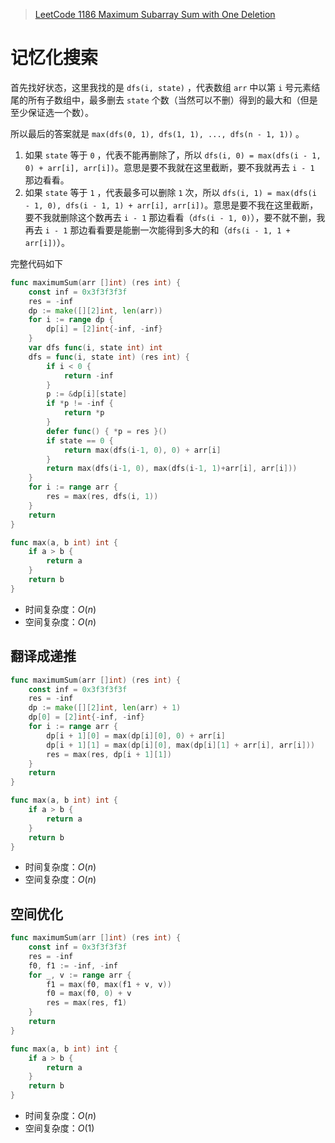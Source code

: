 > [LeetCode 1186 Maximum Subarray Sum with One Deletion](https://leetcode.cn/problems/maximum-subarray-sum-with-one-deletion)

# 记忆化搜索

首先找好状态，这里我找的是 `dfs(i, state)` ，代表数组 `arr` 中以第 `i` 号元素结尾的所有子数组中，最多删去 `state` 个数（当然可以不删）得到的最大和（但是至少保证选一个数）。

所以最后的答案就是 `max(dfs(0, 1), dfs(1, 1), ..., dfs(n - 1, 1))` 。

1. 如果 `state` 等于 `0` ，代表不能再删除了，所以 `dfs(i, 0) = max(dfs(i - 1, 0) + arr[i], arr[i])`。意思是要不我就在这里截断，要不我就再去 `i - 1` 那边看看。
2. 如果 `state` 等于 `1` ，代表最多可以删除 `1` 次，所以 `dfs(i, 1) = max(dfs(i - 1, 0), dfs(i - 1, 1) + arr[i], arr[i])`。意思是要不我在这里截断，要不我就删除这个数再去 `i - 1` 那边看看（`dfs(i - 1, 0)`），要不就不删，我再去 `i - 1` 那边看看要是能删一次能得到多大的和（`dfs(i - 1, 1 + arr[i])`）。

完整代码如下

```go
func maximumSum(arr []int) (res int) {
	const inf = 0x3f3f3f3f
	res = -inf
	dp := make([][2]int, len(arr))
	for i := range dp {
		dp[i] = [2]int{-inf, -inf}
	}
	var dfs func(i, state int) int
	dfs = func(i, state int) (res int) {
		if i < 0 {
			return -inf
		}
		p := &dp[i][state]
		if *p != -inf {
			return *p
		}
		defer func() { *p = res }()
		if state == 0 {
			return max(dfs(i-1, 0), 0) + arr[i]
		}
		return max(dfs(i-1, 0), max(dfs(i-1, 1)+arr[i], arr[i]))
	}
	for i := range arr {
		res = max(res, dfs(i, 1))
	}
	return
}

func max(a, b int) int {
	if a > b {
		return a
	}
	return b
}
```

- 时间复杂度：$O(n)$
- 空间复杂度：$O(n)$



## 翻译成递推

```go
func maximumSum(arr []int) (res int) {
    const inf = 0x3f3f3f3f
    res = -inf
    dp := make([][2]int, len(arr) + 1)
    dp[0] = [2]int{-inf, -inf}
    for i := range arr {
        dp[i + 1][0] = max(dp[i][0], 0) + arr[i]
        dp[i + 1][1] = max(dp[i][0], max(dp[i][1] + arr[i], arr[i]))
        res = max(res, dp[i + 1][1])
    }
    return
}

func max(a, b int) int {
    if a > b {
        return a
    }
    return b
}
```

- 时间复杂度：$O(n)$
- 空间复杂度：$O(n)$



## 空间优化

```go
func maximumSum(arr []int) (res int) {
    const inf = 0x3f3f3f3f
    res = -inf
    f0, f1 := -inf, -inf
    for _, v := range arr {
        f1 = max(f0, max(f1 + v, v))
        f0 = max(f0, 0) + v
        res = max(res, f1)
    }
    return
}

func max(a, b int) int {
    if a > b {
        return a
    }
    return b
}
```

- 时间复杂度：$O(n)$
- 空间复杂度：$O(1)$